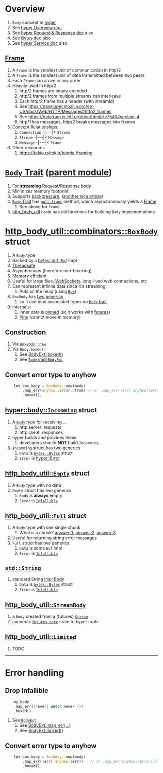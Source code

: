# Overview

1. `Body` concept in [hyper](https://hyper.rs/)
1. See [hyper Overview doc](./hyper.md)
1. See [hyper Request & Response doc](./hyper.req-res.md) also
1. See [Bytes doc](./hyper.bytes.md) also
1. See [hyper Service doc](./hyper.service.md) also


## [Frame](https://docs.rs/hyper/latest/hyper/body/struct.Frame.html)

1. A `Frame` is the smallest unit of communication in http/2
1. A `Frame` is the smallest unit of data transmitted between two peers
1. Each `Frame` can arrive in any order
1. Heavily used in http/2
    1. http/2 frames are binary encoded
    1. http/2 frames from multiple streams can interleave
    1. Each http/2 frame has a header (with streamId)
    1. See https://developer.mozilla.org/en-US/docs/Web/HTTP/Messages#http2_frames
    1. See https://datatracker.ietf.org/doc/html/rfc7540#section-4
    1. http/1 has messages, http/2 breaks messages into frames
1. Concept Relationships:
    1. `Connection` -|---|< `Stream`
    1. `Stream` -|---|< `Message` 
    1. `Message` -|---|< `Frame`
1. Other resources
    1. https://tokio.rs/tokio/tutorial/framing


# [`Body` Trait](https://docs.rs/hyper/latest/hyper/body/trait.Body.html) ([parent module](https://docs.rs/hyper/latest/hyper/body/index.html))

1. For **streaming** Request/Response body
1. Minimizes memory footprint
1. Supports [backpressure](https://medium.com/@jayphelps/backpressure-explained-the-flow-of-data-through-software-2350b3e77ce7), ([another nice article](https://github.com/ReactiveX/RxJava/wiki/Backpressure))
1. [`Body` Trait](https://docs.rs/hyper/latest/hyper/body/trait.Body.html) has [`poll_frame`](https://docs.rs/hyper/latest/hyper/body/trait.Body.html#tymethod.poll_frame) method, which asynchronously yields a [Frame](https://docs.rs/hyper/latest/hyper/body/struct.Frame.html)
    1. See above for `Frame`
1. [http_body_util](https://docs.rs/http-body-util/latest/http_body_util/) crate has util functions for building `Body` implementations


# [http_body_util::combinators::`BoxBody`](https://docs.rs/http-body-util/latest/http_body_util/combinators/struct.BoxBody.html) struct

1. A `Body` type
1. Backed by a [bytes::buf::`Buf`](https://docs.rs/bytes/latest/bytes/buf/trait.Buf.html) impl
1. [Threadsafe](https://docs.rs/http-body-util/0.1.1/http_body_util/combinators/struct.BoxBody.html#impl-Send-for-BoxBody%3CD,+E%3E)
1. Asynchronous (therefore non-blocking)
1. Memory efficient
1. Useful for large files, [WebSockets](https://www.pubnub.com/guides/websockets/), long-lived web connections, etc
1. Can represent infinite data since it's streaming
    1. Puts on the heap (using [`Box`](https://doc.rust-lang.org/std/boxed/struct.Box.html))
1. `BoxBody` has [two generics](https://docs.rs/http-body-util/0.1.1/http_body_util/combinators/struct.BoxBody.html#method.new) 
    1. so it can bind associated types on [`Body` trait](https://docs.rs/http-body/latest/http_body/trait.Body.html)
1. Internals:
    1. inner data is [pinned](https://rust-lang.github.io/async-book/04_pinning/01_chapter.html) (so it works with [futures](https://tokio.rs/tokio/tutorial/async))
    1. [Pins](https://doc.rust-lang.org/std/boxed/struct.Box.html#method.pin) (cannot move in memory)

## Construction
1. Via [`BoxBody::new`](https://docs.rs/http-body-util/latest/http_body_util/combinators/struct.BoxBody.html#method.new)
1. Via `Body.boxed()` 
    1. See [BodyExt::boxed()](https://docs.rs/http-body-util/latest/http_body_util/trait.BodyExt.html#method.boxed)
    1. See [`Body` impl `BodyExt`](https://docs.rs/http-body-util/latest/http_body_util/trait.BodyExt.html#impl-BodyExt-for-T)
    

## Convert error type to anyhow
```rust
    let box_body = BoxBody::new(body)
        .map_err(anyhow::Error::from) // or .map_err(|err| anyhow!(err)) 
        .boxed();
```


## [hyper::body::`Incomming`](https://docs.rs/hyper/latest/hyper/body/struct.Incoming.html) struct

1. A [`Body`](https://docs.rs/hyper/latest/hyper/body/struct.Incoming.html#impl-Body-for-Incoming) type for receiving ...
    1. http server: requests
    1. http client: responses
1. hyper builds and provides these 
    1. developers should **NOT** build `Incomming`
1. `Incomming` struct has two generics    
    1. `Data` is [`bytes::Bytes`](https://docs.rs/bytes/latest/bytes/struct.Bytes.html) struct
    1. `Error` is [hyper::Error](https://docs.rs/hyper/latest/hyper/struct.Error.html)


## [http_body_util::`Empty`](https://docs.rs/http-body-util/latest/http_body_util/struct.Empty.html) struct

1. A `Body` type with no data
1. `Empty` struct has two generics
    1. `Body` is **always** empty
    1. `Error` is [`Infallible`](https://doc.rust-lang.org/nightly/core/convert/enum.Infallible.html)


## [http_body_util::`Full`](https://docs.rs/http-body-util/latest/http_body_util/struct.Full.html) struct

1. A `Body` type with one single chunk
    1. What is a chunk? [answer-1](https://developer.mozilla.org/en-US/docs/Web/HTTP/Headers/Transfer-Encoding), [answer-2](https://en.wikipedia.org/wiki/Chunked_transfer_encoding), [answer-3](https://bunny.net/academy/http/what-is-chunked-encoding/)
1. Useful for returning string error messages      
1. `Full` struct has two generics
    1. `Data` is some `Buf` impl          
    1. `Error` is [`Infallible`](https://doc.rust-lang.org/nightly/core/convert/enum.Infallible.html)


## [`std::String`](https://doc.rust-lang.org/nightly/alloc/string/struct.String.html)

1. standard String [impl Body](https://docs.rs/hyper/latest/hyper/body/trait.Body.html#impl-Body-for-String)
    1. `Data` is [`bytes::Bytes`](https://docs.rs/bytes/latest/bytes/struct.Bytes.html) struct
    1. `Error` is [`Infallible`](https://doc.rust-lang.org/nightly/core/convert/enum.Infallible.html)


## [http_body_util::`StreamBody`](TODO)

1. a `Body` created from a (futures) [`Stream`](https://docs.rs/futures-core/0.3.30/futures_core/stream/trait.Stream.html)
1. connects [`futures_core`](https://docs.rs/futures-core/0.3.30/futures_core/index.html) crate to hyper crate


## [http_body_util::`Limited`](https://docs.rs/http-body-util/0.1.1/http_body_util/struct.Limited.html)

1. TODO


------
# Error handling

## Drop Infallible
```rust
    my_body
    .map_err(|never| match never {})
    .boxed()
```
1. See [`BodyExt`](https://docs.rs/http-body-util/latest/http_body_util/trait.BodyExt.html#)
    1. See [BodyExt::map_err(...)](https://docs.rs/http-body-util/latest/http_body_util/trait.BodyExt.html#method.map_err)
    1. See [BodyExt::boxed()](https://docs.rs/http-body-util/latest/http_body_util/trait.BodyExt.html#method.boxed)


## Convert error type to anyhow
```rust
    let box_body = BoxBody::new(body)
        .map_err(|err| anyhow!(err))   // or .map_err(anyhow::Error::from)
        .boxed();
```
